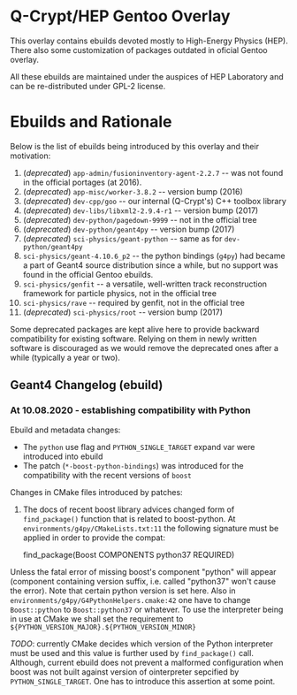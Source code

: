 # Q-Crypt/HEP Gentoo Overlay

This overlay contains ebuilds devoted mostly to High-Energy Physics (HEP). There
also some customization of packages outdated in oficial Gentoo overlay.

All these ebuilds are maintained under the auspices of HEP Laboratory and can be
re-distributed under GPL-2 license.

# Ebuilds and Rationale

Below is the list of ebuilds being introduced by this overlay and their
motivation:

1. (*deprecated*) `app-admin/fusioninventory-agent-2.2.7` -- was not found in the
official portages (at 2016).
2. (*deprecated*) `app-misc/worker-3.8.2` -- version bump (2016)
3. (*deprecated*) `dev-cpp/goo` -- our internal (Q-Crypt's) C++ toolbox library
4. (*deprecated*) `dev-libs/libxml2-2.9.4-r1` -- version bump (2017)
5. (*deprecated*) `dev-python/pagedown-9999` -- not in the official tree
6. (*deprecated*) `dev-python/geant4py` -- version bump (2017)
7. (*deprecated*) `sci-physics/geant-python` -- same as for `dev-python/geant4py`
8. `sci-physics/geant-4.10.6_p2` -- the python bindings (`g4py`) had
became a part of Geant4 source distribution since a while, but no support was
found in the official Gentoo ebuilds.
9. `sci-physics/genfit` -- a versatile, well-written track reconstruction
framework for particle physics, not in the official tree
10. `sci-physics/rave` -- required by genfit, not in the official tree
11. (*deprecated*) `sci-physics/root` -- version bump (2017)

Some deprecated packages are kept alive here to provide backward compatibility
for existing software. Relying on them in newly written software is discouraged
as we would remove the deprecated ones after a while (typically a year or two).

## Geant4 Changelog (ebuild)

### At 10.08.2020 - establishing compatibility with Python

Ebuild and metadata changes:

- The `python` use flag and `PYTHON_SINGLE_TARGET` expand var were introduced
into ebuild
- The patch (`*-boost-python-bindings`) was introduced for the compatibility
with the recent versions of `boost`

Changes in CMake files introduced by patches:

1. The docs of recent boost library advices changed form of `find_package()`
function that is related to boost-python. At `environments/g4py/CMakeLists.txt:11`
the following signature must be applied in order to provide the compat:

    find_package(Boost COMPONENTS python37 REQUIRED)

Unless the fatal error of missing boost's component "python" will appear
(component containing version suffix, i.e. called "python37" won't cause the
error). Note that certain python version is set here. Also in
`environments/g4py/G4PythonHelpers.cmake:42` one have to change `Boost::python`
to `Boost::python37` or whatever. To use the interpreter being in use at CMake
we shall set the requirement to `${PYTHON_VERSION_MAJOR}.${PYTHON_VERSION_MINOR}`

*TODO*: currently CMake decides which version of the Python interpreter must be
used and this value is further used by `find_package()` call. Although, current
ebuild does not prevent a malformed configuration when boost was not built
against version of ointerpreter sepcified by `PYTHON_SINGLE_TARGET`. One has to
introduce this assertion at some point.

